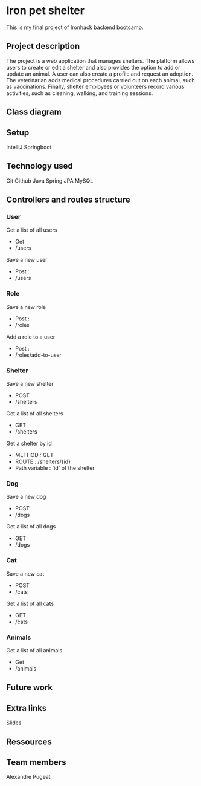 # Iron pet shelter

This is my final project of Ironhack backend bootcamp.

## Project description

The project is a web application that manages shelters.
The platform allows users to create or edit a shelter and also provides the option to add or update an animal.
A user can also create a profile and request an adoption.
The veterinarian adds medical procedures carried out on each animal, such as vaccinations.
Finally, shelter employees or volunteers record various activities, such as cleaning, walking, and training sessions.

## Class diagram

## Setup

IntelliJ
Springboot

## Technology used

Git
Github
Java
Spring
JPA
MySQL

## Controllers and routes structure

### User

Get a list of all users
* Get
* /users

Save a new user
* Post :
* /users

### Role

Save a new role
* Post :
* /roles

Add a role to a user
* Post :
* /roles/add-to-user

### Shelter

Save a new shelter
* POST
* /shelters

Get a list of all shelters
* GET
* /shelters

Get a shelter by id
* METHOD : GET
* ROUTE : /shelters/{id}
* Path variable : 'id' of the shelter 

### Dog

Save a new dog
* POST
* /dogs

Get a list of all dogs
* GET
* /dogs

### Cat

Save a new cat
* POST
* /cats

Get a list of all cats
* GET
* /cats

### Animals

Get a list of all animals
* Get
* /animals


## Future work

## Extra links

Slides


## Ressources

## Team members

Alexandre Pugeat